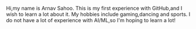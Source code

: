 Hi,my name is Arnav Sahoo.
This is my first experience with GitHub,and I wish to learn a lot about it.
My hobbies include gaming,dancing and sports.
I do not have a lot of experience with AI/ML,so I'm hoping to learn a lot!
